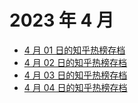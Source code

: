 # 2023 年 4 月

+ [4 月 01 日的知乎热榜存档](/2023-4/01)
+ [4 月 02 日的知乎热榜存档](/2023-4/02)
+ [4 月 03 日的知乎热榜存档](/2023-4/03)
+ [4 月 04 日的知乎热榜存档](/2023-4/04)
